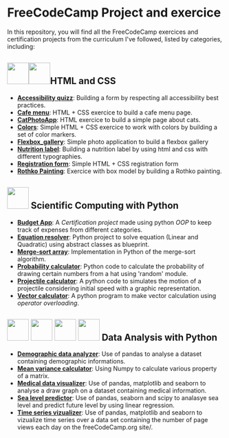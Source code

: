 # FreeCodeCamp Project and exercice
In this repository, you will find all the FreeCodeCamp exercices and certification projects from the curriculum I've followed, listed by categories, including:

## <img src="https://cdn.jsdelivr.net/gh/devicons/devicon@latest/icons/html5/html5-original.svg" width="50px"/><img src="https://cdn.jsdelivr.net/gh/devicons/devicon@latest/icons/css3/css3-original.svg" width="50px"/>HTML and CSS
- **[Accessibility quizz](/HTML_CSS/accessibility_quizz/)**: Building a form by respecting all accessibility best practices.
- **[Cafe menu](/HTML_CSS/cafe_menu/)**: HTML + CSS exercice to build a cafe menu page.
- **[CatPhotoApp](/HTML_CSS/cat_photo_app/)**: HTML exercice to build a simple page about cats.
- **[Colors](/HTML_CSS/colors)**: Simple HTML + CSS exercice to work with colors by building a set of color markers.
- **[Flexbox_gallery](/HTML_CSS/flexbox_gallery/)**: Simple photo application to build a flexbox gallery
- **[Nutrition label](/HTML_CSS/typo_nutrition_label/)**: Building a nutrition label by using html and css with different typographies.
- **[Registration form](/HTML_CSS/registration_form/)**: Simple HTML + CSS registration form
- **[Rothko Painting](/HTML_CSS/rothko_painting/)**: Exercice with box model by building a Rothko painting.

## <img src="https://cdn.jsdelivr.net/gh/devicons/devicon@latest/icons/python/python-original.svg" width="50px"/> Scientific Computing with Python

- **[Budget App](/Python/budget_app/)**: A *Certification project* made using python *OOP* to keep track of expenses from different categories.
- **[Equation resolver](/Python/equation_resolver/)**: Python project to solve equation (Linear and Quadratic) using abstract classes as blueprint.
- **[Merge-sort array](/Python/merge_sort_array/)**: Implementation in Python of the merge-sort algorithm.
- **[Probability calculator](/Python/probability_calculator/)**: Python code to calculate the probability of drawing certain numbers from a hat using 'random' module.
- **[Projectile calculator](/Python/projectile_calculator/)**: A python code to simulates the motion of a projectile considering initial speed with a graphic representation.
- **[Vector calculator](/Python/vector_calculator/)**: A python program to make vector calculation using *operator overloading*.


## <img src="https://cdn.jsdelivr.net/gh/devicons/devicon@latest/icons/python/python-original.svg" width="50px"/> <img src="https://cdn.jsdelivr.net/gh/devicons/devicon@latest/icons/pandas/pandas-original.svg" width="50px"/> <img src="https://cdn.jsdelivr.net/gh/devicons/devicon@latest/icons/numpy/numpy-original.svg" width="50X"/> <img src="https://cdn.jsdelivr.net/gh/devicons/devicon@latest/icons/matplotlib/matplotlib-original.svg" width="50px"/>  Data Analysis with Python

- **[Demographic data analyzer](/Data_analysis/demographic-data-analyzer/)**: Use of pandas to analyse a dataset containing demographic informations.
- **[Mean variance calculator](/Data_analysis/mean-variance-standard-deviation-calc/)**: Using Numpy to calculate various property of a matrix.
- **[Medical data visualizer](/Data_analysis/medical-data-visualizer/)**: Use of pandas, matplotlib and seaborn to analyse a draw graph on a dataset containing medical information.
- **[Sea level predictor](/Data_analysis/sea-level-predictor/)**: Use of pandas, seaborn and scipy to analasye sea level and predict future level by using linear regression.
- **[Time series vizualizer](/Data_analysis/time-series-visualizer/)**: Use of pandas, matplotlib and seaborn to vizualize time series over a data set containing the number of page views each day on the freeCodeCamp.org site/.
